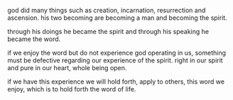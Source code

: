 god did many things such as creation, incarnation, resurrection and ascension. his
two becoming are becoming a man and becoming the spirit.

through his doings he became the spirit and through his speaking he became the word.

if we enjoy the word but do not experience god operating in us, something must be
defective regarding our experience of the spirit. right in our spirit and pure in
our heart, whole being open.

if we have this experience we will hold forth, apply to others, this word we enjoy, which
is to hold forth the word of life.

